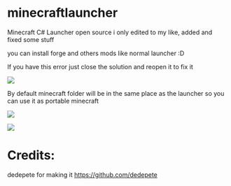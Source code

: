 # minecraftlauncher
 Minecraft C# Launcher open source
 i only edited to my like, added and fixed some stuff
 
 you can install forge and others mods like normal launcher :D
 
 If you have this error just close the solution and reopen it to fix it
 
 ![](https://i.imgur.com/xf6qFQ4.png)
 
 By default minecraft folder will be in the same place as the launcher so you can use it as portable minecraft

 ![](https://i.imgur.com/hB1Mkin.png)
 
 ![](https://i.imgur.com/H3neqW9.png)

# Credits:
 dedepete for making it https://github.com/dedepete
